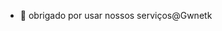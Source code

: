 - 👋  obrigado por usar nossos serviços@Gwnetk

<!---
Gwnetk/Gwnetk is a ✨ special ✨ repository because its `README.md` (this file) appears on your GitHub profile.
You can click the Preview link to take a look at your changes.
--->
